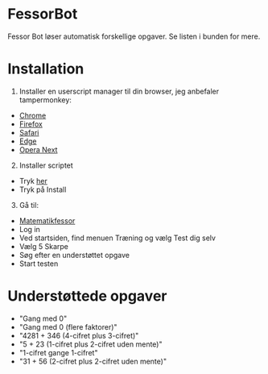 # FessorBot
Fessor Bot løser automatisk forskellige opgaver.
Se listen i bunden for mere.

# Installation
1. Installer en userscript manager til din browser, jeg anbefaler tampermonkey:
* [Chrome](https://chrome.google.com/webstore/detail/tampermonkey/dhdgffkkebhmkfjojejmpbldmpobfkfo)
* [Firefox](https://addons.mozilla.org/da/firefox/addon/tampermonkey/)
* [Safari](https://safari.tampermonkey.net/tampermonkey.safariextz)
* [Edge](https://www.microsoft.com/store/apps/9NBLGGH5162S)
* [Opera Next](https://addons.opera.com/en/extensions/details/tampermonkey-beta/)

2. Installer scriptet
* Tryk [her](https://github.com/Janbuller/Better-Fessor/raw/master/FessorBot.user.js)
* Tryk på Install

3. Gå til:
* [Matematikfessor](https://matematikfessor.dk)
* Log in
* Ved startsiden, find menuen Træning og vælg Test dig selv
* Vælg 5 Skarpe
* Søg efter en understøttet opgave
* Start testen

# Understøttede opgaver
* "Gang med 0"
* "Gang med 0 (flere faktorer)"
* "4281 + 346 (4-cifret plus 3-cifret)"
* "5 + 23 (1-cifret plus 2-cifret uden mente)"
* "1-cifret gange 1-cifret"
* "31 + 56 (2-cifret plus 2-cifret uden mente)"